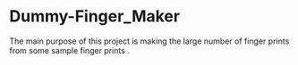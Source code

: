 # Dummy-Finger_Maker
The main purpose of this project is making the large number of finger prints from some sample finger prints .
